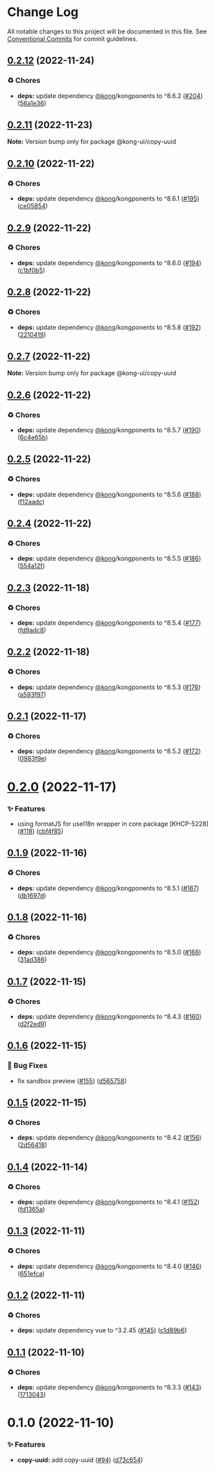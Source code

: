 # Change Log

All notable changes to this project will be documented in this file.
See [Conventional Commits](https://conventionalcommits.org) for commit guidelines.

## [0.2.12](https://github.com/Kong/kong-ui-shared-components/compare/@kong-ui/copy-uuid@0.2.11...@kong-ui/copy-uuid@0.2.12) (2022-11-24)


### ♻️ Chores

* **deps:** update dependency [@kong](https://github.com/kong)/kongponents to ^8.6.2 ([#204](https://github.com/Kong/kong-ui-shared-components/issues/204)) ([56a1e36](https://github.com/Kong/kong-ui-shared-components/commit/56a1e3666a5c8f77c4b0e6c3f3c307806b9fa765))





## [0.2.11](https://github.com/Kong/kong-ui-shared-components/compare/@kong-ui/copy-uuid@0.2.10...@kong-ui/copy-uuid@0.2.11) (2022-11-23)

**Note:** Version bump only for package @kong-ui/copy-uuid





## [0.2.10](https://github.com/Kong/kong-ui-shared-components/compare/@kong-ui/copy-uuid@0.2.9...@kong-ui/copy-uuid@0.2.10) (2022-11-22)


### ♻️ Chores

* **deps:** update dependency [@kong](https://github.com/kong)/kongponents to ^8.6.1 ([#195](https://github.com/Kong/kong-ui-shared-components/issues/195)) ([ce05854](https://github.com/Kong/kong-ui-shared-components/commit/ce05854573da6c2a5fb03e64b556e10bb11b8d09))





## [0.2.9](https://github.com/Kong/kong-ui-shared-components/compare/@kong-ui/copy-uuid@0.2.8...@kong-ui/copy-uuid@0.2.9) (2022-11-22)


### ♻️ Chores

* **deps:** update dependency [@kong](https://github.com/kong)/kongponents to ^8.6.0 ([#194](https://github.com/Kong/kong-ui-shared-components/issues/194)) ([c1bf0b5](https://github.com/Kong/kong-ui-shared-components/commit/c1bf0b51f40cb52e63263edd36614b05e4c1ee46))





## [0.2.8](https://github.com/Kong/kong-ui-shared-components/compare/@kong-ui/copy-uuid@0.2.7...@kong-ui/copy-uuid@0.2.8) (2022-11-22)


### ♻️ Chores

* **deps:** update dependency [@kong](https://github.com/kong)/kongponents to ^8.5.8 ([#192](https://github.com/Kong/kong-ui-shared-components/issues/192)) ([2210419](https://github.com/Kong/kong-ui-shared-components/commit/221041930a493bea617f53e463fd0f3918396b32))





## [0.2.7](https://github.com/Kong/kong-ui-shared-components/compare/@kong-ui/copy-uuid@0.2.6...@kong-ui/copy-uuid@0.2.7) (2022-11-22)

**Note:** Version bump only for package @kong-ui/copy-uuid





## [0.2.6](https://github.com/Kong/kong-ui-shared-components/compare/@kong-ui/copy-uuid@0.2.5...@kong-ui/copy-uuid@0.2.6) (2022-11-22)


### ♻️ Chores

* **deps:** update dependency [@kong](https://github.com/kong)/kongponents to ^8.5.7 ([#190](https://github.com/Kong/kong-ui-shared-components/issues/190)) ([6c4e65b](https://github.com/Kong/kong-ui-shared-components/commit/6c4e65b863045bccb70555104f81a8e8fa266d48))





## [0.2.5](https://github.com/Kong/kong-ui-shared-components/compare/@kong-ui/copy-uuid@0.2.4...@kong-ui/copy-uuid@0.2.5) (2022-11-22)


### ♻️ Chores

* **deps:** update dependency [@kong](https://github.com/kong)/kongponents to ^8.5.6 ([#188](https://github.com/Kong/kong-ui-shared-components/issues/188)) ([f12aadc](https://github.com/Kong/kong-ui-shared-components/commit/f12aadc0294c153e6941969b2bbd31aa5f5cc4f2))





## [0.2.4](https://github.com/Kong/kong-ui-shared-components/compare/@kong-ui/copy-uuid@0.2.3...@kong-ui/copy-uuid@0.2.4) (2022-11-22)


### ♻️ Chores

* **deps:** update dependency [@kong](https://github.com/kong)/kongponents to ^8.5.5 ([#186](https://github.com/Kong/kong-ui-shared-components/issues/186)) ([554a12f](https://github.com/Kong/kong-ui-shared-components/commit/554a12fd293ae133aa936b841aad3386bffcc6d3))





## [0.2.3](https://github.com/Kong/kong-ui-shared-components/compare/@kong-ui/copy-uuid@0.2.2...@kong-ui/copy-uuid@0.2.3) (2022-11-18)


### ♻️ Chores

* **deps:** update dependency [@kong](https://github.com/kong)/kongponents to ^8.5.4 ([#177](https://github.com/Kong/kong-ui-shared-components/issues/177)) ([fd9adc8](https://github.com/Kong/kong-ui-shared-components/commit/fd9adc8efb4650ed30d27f4c97bacda761c8ced1))





## [0.2.2](https://github.com/Kong/kong-ui-shared-components/compare/@kong-ui/copy-uuid@0.2.1...@kong-ui/copy-uuid@0.2.2) (2022-11-18)


### ♻️ Chores

* **deps:** update dependency [@kong](https://github.com/kong)/kongponents to ^8.5.3 ([#176](https://github.com/Kong/kong-ui-shared-components/issues/176)) ([a593f97](https://github.com/Kong/kong-ui-shared-components/commit/a593f9765bfad533e182a05dd7357ac738137542))





## [0.2.1](https://github.com/Kong/kong-ui-shared-components/compare/@kong-ui/copy-uuid@0.2.0...@kong-ui/copy-uuid@0.2.1) (2022-11-17)


### ♻️ Chores

* **deps:** update dependency [@kong](https://github.com/kong)/kongponents to ^8.5.2 ([#172](https://github.com/Kong/kong-ui-shared-components/issues/172)) ([0983f9e](https://github.com/Kong/kong-ui-shared-components/commit/0983f9e2989431167479e06417a7da6545dc4204))





# [0.2.0](https://github.com/Kong/kong-ui-shared-components/compare/@kong-ui/copy-uuid@0.1.9...@kong-ui/copy-uuid@0.2.0) (2022-11-17)


### ✨ Features

* using formatJS for useI18n wrapper in core package [KHCP-5228] ([#118](https://github.com/Kong/kong-ui-shared-components/issues/118)) ([cbf4f85](https://github.com/Kong/kong-ui-shared-components/commit/cbf4f858c9fe9cc2152a88ff265f8b9642434b96))





## [0.1.9](https://github.com/Kong/kong-ui-shared-components/compare/@kong-ui/copy-uuid@0.1.8...@kong-ui/copy-uuid@0.1.9) (2022-11-16)


### ♻️ Chores

* **deps:** update dependency [@kong](https://github.com/kong)/kongponents to ^8.5.1 ([#167](https://github.com/Kong/kong-ui-shared-components/issues/167)) ([db1697d](https://github.com/Kong/kong-ui-shared-components/commit/db1697da1697ff742a5fe311bff08324707a5043))





## [0.1.8](https://github.com/Kong/kong-ui-shared-components/compare/@kong-ui/copy-uuid@0.1.7...@kong-ui/copy-uuid@0.1.8) (2022-11-16)


### ♻️ Chores

* **deps:** update dependency [@kong](https://github.com/kong)/kongponents to ^8.5.0 ([#166](https://github.com/Kong/kong-ui-shared-components/issues/166)) ([31ad386](https://github.com/Kong/kong-ui-shared-components/commit/31ad38615283eba284ab94112994793c195b7922))





## [0.1.7](https://github.com/Kong/kong-ui-shared-components/compare/@kong-ui/copy-uuid@0.1.6...@kong-ui/copy-uuid@0.1.7) (2022-11-15)


### ♻️ Chores

* **deps:** update dependency [@kong](https://github.com/kong)/kongponents to ^8.4.3 ([#160](https://github.com/Kong/kong-ui-shared-components/issues/160)) ([d2f2ed9](https://github.com/Kong/kong-ui-shared-components/commit/d2f2ed9f88e0e78236ab4cf9298c6d976654e394))





## [0.1.6](https://github.com/Kong/kong-ui-shared-components/compare/@kong-ui/copy-uuid@0.1.5...@kong-ui/copy-uuid@0.1.6) (2022-11-15)


### 🐛 Bug Fixes

* fix sandbox preview ([#155](https://github.com/Kong/kong-ui-shared-components/issues/155)) ([d565758](https://github.com/Kong/kong-ui-shared-components/commit/d565758d7ad3d072d8f14df2d79d123f80333726))





## [0.1.5](https://github.com/Kong/kong-ui-shared-components/compare/@kong-ui/copy-uuid@0.1.4...@kong-ui/copy-uuid@0.1.5) (2022-11-15)


### ♻️ Chores

* **deps:** update dependency [@kong](https://github.com/kong)/kongponents to ^8.4.2 ([#156](https://github.com/Kong/kong-ui-shared-components/issues/156)) ([2d56418](https://github.com/Kong/kong-ui-shared-components/commit/2d5641887e32eff14e809fb41689a8cf75682740))





## [0.1.4](https://github.com/Kong/kong-ui-shared-components/compare/@kong-ui/copy-uuid@0.1.3...@kong-ui/copy-uuid@0.1.4) (2022-11-14)


### ♻️ Chores

* **deps:** update dependency [@kong](https://github.com/kong)/kongponents to ^8.4.1 ([#152](https://github.com/Kong/kong-ui-shared-components/issues/152)) ([fd1365a](https://github.com/Kong/kong-ui-shared-components/commit/fd1365a7e318f68bd63fc1a42d8d447f741d432d))





## [0.1.3](https://github.com/Kong/kong-ui-shared-components/compare/@kong-ui/copy-uuid@0.1.2...@kong-ui/copy-uuid@0.1.3) (2022-11-11)


### ♻️ Chores

* **deps:** update dependency [@kong](https://github.com/kong)/kongponents to ^8.4.0 ([#146](https://github.com/Kong/kong-ui-shared-components/issues/146)) ([651efca](https://github.com/Kong/kong-ui-shared-components/commit/651efca6e8921ffd71e586c71869c2c5c0b13fc0))





## [0.1.2](https://github.com/Kong/kong-ui-shared-components/compare/@kong-ui/copy-uuid@0.1.1...@kong-ui/copy-uuid@0.1.2) (2022-11-11)


### ♻️ Chores

* **deps:** update dependency vue to ^3.2.45 ([#145](https://github.com/Kong/kong-ui-shared-components/issues/145)) ([c1d89b6](https://github.com/Kong/kong-ui-shared-components/commit/c1d89b6ad6388f803b0c2dd1ea577161a36c7f5a))





## [0.1.1](https://github.com/Kong/kong-ui-shared-components/compare/@kong-ui/copy-uuid@0.1.0...@kong-ui/copy-uuid@0.1.1) (2022-11-10)


### ♻️ Chores

* **deps:** update dependency [@kong](https://github.com/kong)/kongponents to ^8.3.3 ([#143](https://github.com/Kong/kong-ui-shared-components/issues/143)) ([1713043](https://github.com/Kong/kong-ui-shared-components/commit/17130430e30cb24c866ecee9440c57fabf4cde71))





# 0.1.0 (2022-11-10)


### ✨ Features

* **copy-uuid:** add copy-uuid ([#94](https://github.com/Kong/kong-ui-shared-components/issues/94)) ([d73c654](https://github.com/Kong/kong-ui-shared-components/commit/d73c6540ee747c59151aa4db28996669c57b8a30))
